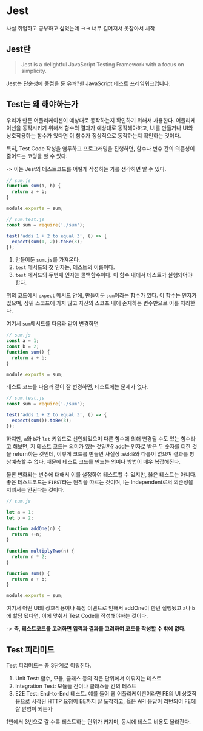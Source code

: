 # Jest

사실 취업하고 공부하고 싶었는데 ㅋㅋ 너무 길어져서 못참아서 시작

## Jest란

> Jest is a delightful JavaScript Testing Framework with a focus on simplicity.

Jest는 단순성에 중점을 둔 유쾌?한 JavaScript 테스트 프레임워크입니다.

## Test는 왜 해야하는가

우리가 만든 어플리케이션이 예상대로 동작하는지 확인하기 위해서 사용한다. 어플리케이션을 동작시키기 위해서 함수의 결과가 예상대로 동작해야하고, UI를 만들거나 UI와 상호작용하는 함수가 있다면 이 함수가 정상적으로 동작하는지 확인하는 것이다.

특히, Test Code 작성을 염두하고 프로그래밍을 진행하면, 함수나 변수 간의 의존성이 줄어드는 코딩을 할 수 있다.

-> 이는 Jest의 테스트코드를 어떻게 작성하는 가를 생각하면 알 수 있다.

```javascript
// sum.js
function sum(a, b) {
  return a + b;
}

module.exports = sum;

// sum.test.js
const sum = require('./sum');

test('adds 1 + 2 to equal 3', () => {
  expect(sum(1, 2)).toBe(3);
});
```

1. 만들어둔 `sum.js`를 가져온다.
2. `test` 메서드의 첫 인자는, 테스트의 이름이다.
3. `test` 메서드의 두번째 인자는 콜백함수이다. 이 함수 내에서 테스트가 실행되어야한다.

위의 코드에서 `expect` 메서드 안에, 만들어둔 `sum`이라는 함수가 있다. 이 함수는 인자가 있으며, 상위 스코프에 가지 않고 자신의 스코프 내에 존재하는 변수만으로 이를 처리한다.

여기서 `sum`메서드를 다음과 같이 변경하면

```javascript
// sum.js
const a = 1;
const b = 2;
function sum() {
  return a + b;
}

module.exports = sum;
```

테스트 코드를 다음과 같이 잘 변경하면, 테스트에는 문제가 없다.

```javascript
// sum.test.js
const sum = require('./sum');

test('adds 1 + 2 to equal 3', () => {
  expect(sum()).toBe(3);
});
```

하지만, `a`와 `b`가 `let` 키워드로 선언되었으며 다른 함수에 의해 변경될 수도 있는 함수라고 해보면, 저 테스트 코드는 의미가 있는 것일까? add는 인자로 받은 두 숫자를 더한 것을 return하는 것인데, 이렇게 코드를 만들면 사실상 `aAddB`와 다름이 없으며 결과를 항상예측할 수 없다. 때문에 테스트 코드를 만드는 의미나 방법이 매우 복잡해진다.

물론 변화되는 변수에 대해서 이를 설정하여 테스트할 수 있지만, 옳은 테스트는 아니다. 좋은 테스트코드는 `FIRST`라는 원칙을 따르는 것이며, I는 Independent로써 의존성을 지녀서는 안된다는 것이다.

```javascript
// sum.js

let a = 1;
let b = 2;

function addOne(n) {
  return ++n;
}

function multiplyTwo(n) {
  return n * 2;
}

function sum() {
  return a + b;
}

module.exports = sum;
```

여기서 어떤 UI의 상호작용이나 특정 이벤트로 인해서 addOne이 한번 실행됐고 `a`나 `b`에 할당 됐다면, 이에 맞춰서 Test Code를 작성해야하는 것이다.

-> **즉, 테스트코드를 고려하면 입력과 결과를 고려하여 코드를 작성할 수 밖에 없다.**

## Test 피라미드

Test 피리미드는 총 3단계로 이뤄진다.

1. Unit Test: 함수, 모듈, 클래스 등의 작은 단위에서 이뤄지는 테스트
2. Integration Test: 모듈들 간이나 클래스들 간의 테스트
3. E2E Test: End-to-End 테스트. 예를 들어 웹 어플리케이션이라면 FE의 UI 상호작용으로 시작된 HTTP 요청이 BE까지 잘 도착하고, 옳은 API 응답이 리턴되어 FE에 잘 반영이 되는가

1번에서 3번으로 갈 수록 테스트하는 단위가 커지며, 동시에 테스트 비용도 올라간다.
